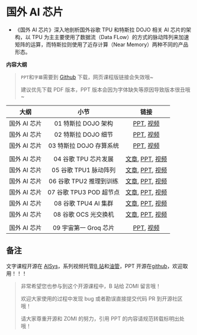<!--Copyright © 适用于[License](https://github.com/chenzomi12/AISystem)版权许可-->

# 国外 AI 芯片

- 《国外 AI 芯片》深入地剖析国外谷歌 TPU 和特斯拉 DOJO 相关 AI 芯片的架构，以 TPU 为主主要使用了数据流（Data FLow）的方式的脉动阵列来加速矩阵的运算，而特斯拉则使用了近存计算（Near Memory）两种不同的产品形态。

**内容大纲**

> `PPT`和`字幕`需要到 [Github](https://github.com/chenzomi12/AISystem) 下载，网页课程版链接会失效哦~
>
> 建议优先下载 PDF 版本，PPT 版本会因为字体缺失等原因导致版本很丑哦~

| 大纲 | 小节 | 链接|
|:--:|:--:|:--:|
| 国外 AI 芯片 | 01 特斯拉 DOJO 架构 | [PPT](./01DOJOArch.pdf), [视频](https://www.bilibili.com/video/BV1Ro4y1M7n8/) |
| 国外 AI 芯片 | 02 特斯拉 DOJO 细节 | [PPT](./02DOJODetail.pdf), [视频](https://www.bilibili.com/video/BV17o4y1N7Yn/) |
| 国外 AI 芯片 | 03 特斯拉 DOJO 存算系统 | [PPT](./03DOJOSystem.pdf), [视频](https://www.bilibili.com/video/BV1Ez4y1e7zo/) |
| | | |
| 国外 AI 芯片 | 04 谷歌 TPU 芯片发展 | [文章](./04TPUIntrol.md), [PPT](./04TPUIntrol.pdf), [视频](https://www.bilibili.com/video/BV1Dp4y1V7PF/) |
| 国外 AI 芯片 | 05 谷歌 TPU1 脉动阵列 | [文章](./05TPU1.md), [PPT](./05TPU1.pdf), [视频](https://www.bilibili.com/video/BV12P411W7YC/) |
| 国外 AI 芯片 | 06 谷歌 TPU2 推理到训练 | [文章](./06TPU2.md), [PPT](./06TPU2.pdf), [视频](https://www.bilibili.com/video/BV1x84y1f7Ex/) |
| 国外 AI 芯片 | 07 谷歌 TPU3 POD 超节点 | [文章](./07TPU3.md), [PPT](./07TPU3.pdf), [视频](https://www.bilibili.com/video/BV1Pm4y1g7MG/) |
| 国外 AI 芯片 | 08 谷歌 TPU4 AI 集群 | [文章](./08TPU4.md), [PPT](./08TPU4.pdf), [视频](https://www.bilibili.com/video/BV1QH4y1X77U) |
| 国外 AI 芯片 | 08 谷歌 OCS 光交换机  | [文章](./08TPU4.md), [PPT](./08TPU4.pdf), [视频](https://www.bilibili.com/video/BV1yc411o7cQ) |
| | | |
| 国外 AI 芯片 | 09 宇宙第一 Groq 芯片  | [PPT](./09Groq.pdf), [视频](https://www.bilibili.com/video/BV1jx421C7mG) |

## 备注

文字课程开源在 [AISys](https://chenzomi12.github.io/)，系列视频托管[B 站](https://space.bilibili.com/517221395)和[油管](https://www.youtube.com/@ZOMI666/videos)，PPT 开源在[github](https://github.com/chenzomi12/AISystem)，欢迎取用！！！

> 非常希望您也参与到这个开源课程中，B 站给 ZOMI 留言哦！
> 
> 欢迎大家使用的过程中发现 bug 或者勘误直接提交代码 PR 到开源社区哦！
>
> 请大家尊重开源和 ZOMI 的努力，引用 PPT 的内容请规范转载标明出处哦！
